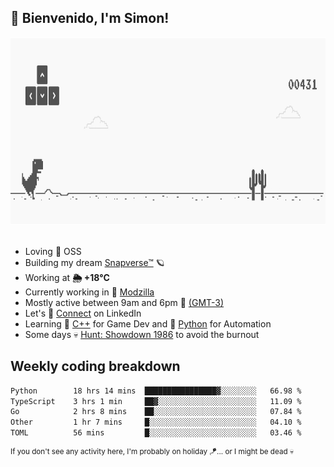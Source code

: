 <h2>🤠 <b>Bienvenido, I'm Simon!&nbsp;</b></h2>

<section>
	<img src="./static/banner.gif" height=300 width=1000>	
</section>
<br/>

<ul>
  <li>
     Loving 🤍 OSS
  </li>
  <li>
    Building my dream&nbsp;<a href=https://github.com/snapverse target=_blank>Snapverse™</a> 🪐
  </li>
  <li>
		<!--START_SECTION:weather-->
		Working at <b>🌦   +18°C</b>
		<!--END_SECTION:weather-->
  </li>
  <li>
    Currently working in 💬&nbsp;<a href=https://github.com/itssimmons?tab=repositories&q=modzilla&type=source&language=&sort= target=_blank>Modzilla</a>
  </li>
  <li>
    Mostly active between 9am and 6pm 🚩 <a href=https://onlinealarmkur.com/world/es target=_blank>(GMT-3)</a>
  </li>
  <li>
    Let's 🔗&nbsp;<a href=https://www.linkedin.com/in/itssimmons target=_blank>Connect</a> on LinkedIn
  </li>
  <li>
    Learning 👴&nbsp;<a href=https://images3.memedroid.com/images/UPLOADED755/65f2bce6734f6.webp target=_blank>C++</a> for Game Dev and 🐍&nbsp;<a href=https://qph.cf2.quoracdn.net/main-qimg-4472b6229cb75bf66ab531f3ebd4f975-lq target=_blank>Python</a> for Automation
  </li>
  <li>
    Some days 💀&nbsp;<a href=https://www.huntshowdown.com target=_blank>Hunt: Showdown 1986</a> to avoid the burnout
  </li>
</ul>

<h2><b>Weekly coding breakdown </b></h2>

<!--START_SECTION:waka-->

```txt
Python        18 hrs 14 mins  ████████████████▓░░░░░░░░   66.98 %
TypeScript    3 hrs 1 min     ██▓░░░░░░░░░░░░░░░░░░░░░░   11.09 %
Go            2 hrs 8 mins    ██░░░░░░░░░░░░░░░░░░░░░░░   07.84 %
Other         1 hr 7 mins     █░░░░░░░░░░░░░░░░░░░░░░░░   04.10 %
TOML          56 mins         █░░░░░░░░░░░░░░░░░░░░░░░░   03.46 %
```

<!--END_SECTION:waka-->

<sup>If you don't see any activity here, I'm probably on holiday 🪁... or I might be dead 💀</sup>
